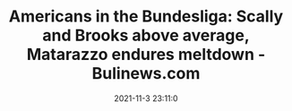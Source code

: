 ---
"title": "Americans in the Bundesliga: Scally and Brooks above average, Matarazzo endures meltdown - Bulinews.com"
"date": "2021-11-3 23:11:0"
"feed_name": "GOOGLENEWSDRILLING"
"feed_website": "https://news.google.com/search?q=drilling%2Bincident&hl=en-US&gl=US&ceid=US:en"
"feed_rss": "https://news.google.com/rss/search?q=drilling%2Bincident&hl=en-US&gl=US&ceid=US:en"
"link": "https://bulinews.com/news/10479/americans-the-bundesliga-scally-and-brooks-above-average-matarazzo-endures-meltdown"
"source": "{'href': 'https://bulinews.com', 'title': 'Bulinews.com'}"
"file": "_posts/2021-1-1-60985085444435bc1e6ea16d0773ca51f41cdf0a.md"
"accident": "0"
"drilling": "0"
"dead": "0"
"injured": "0"
"arrested": "0"
"place": "unknown place"
"where": "unknown site"
"causes": "unknown"
"place_uri": "unknown place"
---